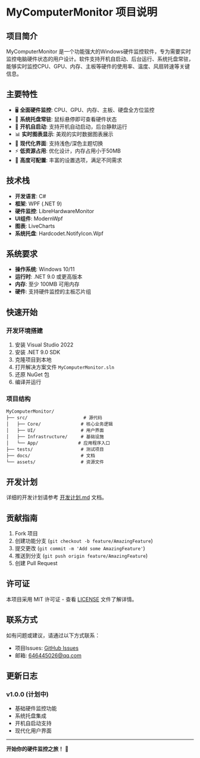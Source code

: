 # MyComputerMonitor 项目说明

## 项目简介

MyComputerMonitor 是一个功能强大的Windows硬件监控软件，专为需要实时监控电脑硬件状态的用户设计。软件支持开机自启动、后台运行、系统托盘常驻，能够实时监控CPU、GPU、内存、主板等硬件的使用率、温度、风扇转速等关键信息。

## 主要特性

- 🖥️ **全面硬件监控**: CPU、GPU、内存、主板、硬盘全方位监控
- 🎯 **系统托盘常驻**: 鼠标悬停即可查看硬件状态
- 🚀 **开机自启动**: 支持开机自动启动，后台静默运行
- 📊 **实时图表显示**: 美观的实时数据图表展示
- 🎨 **现代化界面**: 支持浅色/深色主题切换
- ⚡ **低资源占用**: 优化设计，内存占用小于50MB
- 🔧 **高度可配置**: 丰富的设置选项，满足不同需求

## 技术栈

- **开发语言**: C#
- **框架**: WPF (.NET 9)
- **硬件监控**: LibreHardwareMonitor
- **UI组件**: ModernWpf
- **图表**: LiveCharts
- **系统托盘**: Hardcodet.NotifyIcon.Wpf

## 系统要求

- **操作系统**: Windows 10/11
- **运行时**: .NET 9.0 或更高版本
- **内存**: 至少 100MB 可用内存
- **硬件**: 支持硬件监控的主板芯片组

## 快速开始

### 开发环境搭建

1. 安装 Visual Studio 2022
2. 安装 .NET 9.0 SDK
3. 克隆项目到本地
4. 打开解决方案文件 `MyComputerMonitor.sln`
5. 还原 NuGet 包
6. 编译并运行

### 项目结构

```
MyComputerMonitor/
├── src/                     # 源代码
│   ├── Core/               # 核心业务逻辑
│   ├── UI/                 # 用户界面
│   ├── Infrastructure/     # 基础设施
│   └── App/               # 应用程序入口
├── tests/                  # 测试项目
├── docs/                   # 文档
└── assets/                 # 资源文件
```

## 开发计划

详细的开发计划请参考 [开发计划.md](./开发计划.md) 文档。

## 贡献指南

1. Fork 项目
2. 创建功能分支 (`git checkout -b feature/AmazingFeature`)
3. 提交更改 (`git commit -m 'Add some AmazingFeature'`)
4. 推送到分支 (`git push origin feature/AmazingFeature`)
5. 创建 Pull Request

## 许可证

本项目采用 MIT 许可证 - 查看 [LICENSE](LICENSE) 文件了解详情。

## 联系方式

如有问题或建议，请通过以下方式联系：

- 项目Issues: [GitHub Issues](https://github.com/username/MyComputerMonitor/issues)
- 邮箱: 646445026@qq.com

## 更新日志

### v1.0.0 (计划中)
- 基础硬件监控功能
- 系统托盘集成
- 开机自启动支持
- 现代化用户界面

---

**开始你的硬件监控之旅！** 🚀
